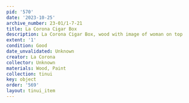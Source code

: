 ```yaml
---
pid: '570'
date: '2023-10-25'
archive_number: 23-01/1-7-21
title: La Corona Cigar Box
description: La Corona Cigar Box, wood with image of woman on top
extent: '1'
condition: Good
date_unvalidated: Unknown
creator: La Corona
collector: Unknown
materials: Wood, Paint
collection: tinui
key: object
order: '569'
layout: tinui_item
---
```


